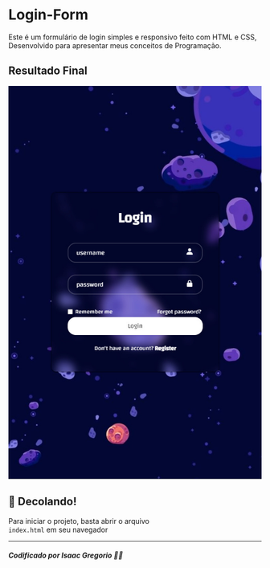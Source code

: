 # Login-Form

Este é um formulário de login simples e responsivo feito com HTML e CSS, <br /> 
Desenvolvido para apresentar meus conceitos de Programação.

## Resultado Final

<p alig="center">
<img alt="Projeto" src="./assets/preview.jpg"> <br />

## 🚀 Decolando!

Para iniciar o projeto, basta abrir o arquivo <br /> `index.html` em seu navegador

---
##### Codificado por Isaac Gregorio 👨‍💻
